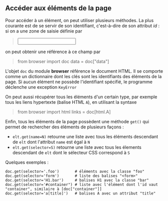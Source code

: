 Accéder aux éléments de la page
-------------------------------

Pour accéder à un élément, on peut utiliser plusieurs méthodes. La plus courante est de se servir de son identifiant, c'est-à-dire de son attribut _id_ : si on a une zone de saisie définie par

>    <input id="data">

on peut obtenir une référence à ce champ par 

>    from browser import doc
>    data = doc["data"]

L'objet `doc` du module **browser** référence le document HTML. Il se comporte comme un dictionnaire dont les clés sont les identifiants des éléments de la page. Si aucun élément ne possède l'identifiant spécifié, le programme déclenche une exception `KeyError`

On peut aussi récupérer tous les éléments d'un certain type, par exemple tous les liens hypertexte (balise HTML `A`), en  utilisant la syntaxe

>    from browser import html
>    links = doc[html.A]

Enfin, tous les éléments de la page possèdent une méthode `get()` qui permet de rechercher des éléments de plusieurs façons :
 - `elt.get(name=N)` retourne une liste avec tous les éléments descendant de `elt` dont l'attribut `name` est égal à `N`
 - `elt.get(selector=S)` retourne une liste avec tous les élements descendant de `elt` dont le sélecteur CSS correspond à `S`

Quelques exemples :

    doc.get(selector='.foo')       # éléments avec la classe "foo"
    doc.get(selector='form')       # liste des balises "<form>"
    doc.get(selector='H1.bar')     # balises H1 avec la classe "bar"
    doc.get(selector='#container") # liste avec l'élément dont l'id vaut "container", similaire à [doc["container"]]
    doc.get(selector='a[title]')   # balises A avec un attribut "title"
    
